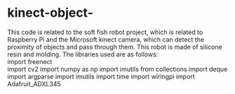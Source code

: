 # kinect-object-

This code is related to the soft fish robot project, which is related to Raspberry Pi and the Microsoft kinect camera, which can detect the proximity of objects and pass through them. This robot is made of silicone resin and molding.
The libraries used are as follows:
<br />
import freenect<br/>
import cv2 
import numpy as np
import imutils
from collections import deque
import argparse
import imutils 
import time
import wiringpi
import Adafruit_ADXL345
